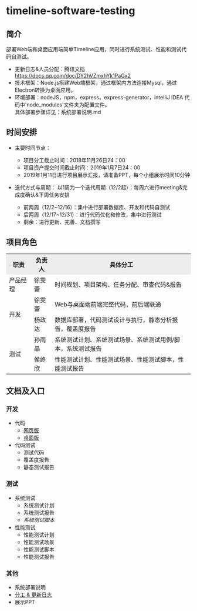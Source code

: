 # timeline-software-testing


## 简介
部署Web端和桌面应用端简单Timeline应用，同时进行系统测试、性能和测试代码自测试。
- 更新日志&人员分配：腾讯文档 https://docs.qq.com/doc/DY2hVZmxhYk1PaGx2
- 技术框架：Node.js搭建Web端框架，通过框架内方法连接Mysql，通过Electron转换为桌面应用。
- 环境部署：nodeJS，npm，express，express-generator，intelliJ IDEA
  代码中'node_modules'文件夹为配置文件。   
  具体部署步骤详见：系统部署说明.md


## 时间安排
- 主要时间节点：
   - 项目分工截止时间：2018年11月26日24：00
   - 项目资产提交时间截止时间：2019年1月7日24：00
   - 2019年1月11日进行项目展示汇报，请准备PPT，每个小组展示时间10分钟
   
- 迭代方式与周期：
以1周为一个迭代周期（12/2起）：每周六进行meeting&完成度确认&下周任务安排
   - 前两周（12/2~12/16）：集中进行部署数据库、开发和代码自测试
   - 后两周（12/17~12/31）：进行代码优化和修改，集中进行测试
   - 剩余：进行更新、完善、文档撰写


## 项目角色
<table width="1000">
		<tr bgcolor="#EDEDED">
			<th>职责</th>
			<th>负责人</th>
			<th>具体分工</th>
		</tr>
		<tr>
			<td>产品经理</td>
			<td>徐雯蕾</td>
			<td>时间规划、项目架构、任务分配、审查代码&报告</td>
		</tr>
		<tr>
			<td rowspan="2">开发</td>
			<td>徐雯蕾</td>
			<td>Web与桌面端前端完整代码，前后端联通</td>
		</tr>
		<tr>
			<td>杨政达</td>
			<td>数据库部署，代码测试设计与执行，静态分析报告，覆盖度报告</td>
		</tr>
		<tr>
			<td rowspan="2">测试</td>
			<td>孙雨晶</td>
			<td>系统测试计划、系统测试场景、系统测试用例/脚本，系统测试报告</td>
		</tr>
		<tr>
			<td>侯峂欣</td>
			<td>性能测试计划、性能测试场景、性能测试脚本，性能测试报告</td>
		</tr>
	</table>
  

## 文档及入口
### 开发
- 代码
   - [网页版](./web-timeline)
   - [桌面版](./electron-timeline)
- 代码测试
   - 测试代码
   - 覆盖度报告
   - 静态测试报告

### 测试
- 系统测试
   - 系统测试计划
   - 系统测试报告
   - *系统测试脚本*
- 性能测试
   - 性能测试计划
   - 性能测试场景
   - 性能测试脚本
   - 性能测试报告

### 其他
- 系统部署说明
- [分工 & 更新日志](./更新日志.md)
- 展示PPT
